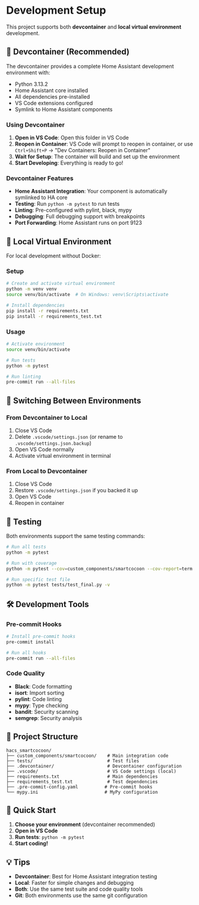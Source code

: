 # Development Setup

This project supports both **devcontainer** and **local virtual environment** development.

## 🐳 Devcontainer (Recommended)

The devcontainer provides a complete Home Assistant development environment with:
- Python 3.13.2
- Home Assistant core installed
- All dependencies pre-installed
- VS Code extensions configured
- Symlink to Home Assistant components

### Using Devcontainer

1. **Open in VS Code**: Open this folder in VS Code
2. **Reopen in Container**: VS Code will prompt to reopen in container, or use `Ctrl+Shift+P` → "Dev Containers: Reopen in Container"
3. **Wait for Setup**: The container will build and set up the environment
4. **Start Developing**: Everything is ready to go!

### Devcontainer Features

- **Home Assistant Integration**: Your component is automatically symlinked to HA core
- **Testing**: Run `python -m pytest` to run tests
- **Linting**: Pre-configured with pylint, black, mypy
- **Debugging**: Full debugging support with breakpoints
- **Port Forwarding**: Home Assistant runs on port 9123

## 🐍 Local Virtual Environment

For local development without Docker:

### Setup

```bash
# Create and activate virtual environment
python -m venv venv
source venv/bin/activate  # On Windows: venv\Scripts\activate

# Install dependencies
pip install -r requirements.txt
pip install -r requirements_test.txt
```

### Usage

```bash
# Activate environment
source venv/bin/activate

# Run tests
python -m pytest

# Run linting
pre-commit run --all-files
```

## 🔄 Switching Between Environments

### From Devcontainer to Local

1. Close VS Code
2. Delete `.vscode/settings.json` (or rename to `.vscode/settings.json.backup`)
3. Open VS Code normally
4. Activate virtual environment in terminal

### From Local to Devcontainer

1. Close VS Code
2. Restore `.vscode/settings.json` if you backed it up
3. Open VS Code
4. Reopen in container

## 🧪 Testing

Both environments support the same testing commands:

```bash
# Run all tests
python -m pytest

# Run with coverage
python -m pytest --cov=custom_components/smartcocoon --cov-report=term

# Run specific test file
python -m pytest tests/test_final.py -v
```

## 🛠️ Development Tools

### Pre-commit Hooks

```bash
# Install pre-commit hooks
pre-commit install

# Run all hooks
pre-commit run --all-files
```

### Code Quality

- **Black**: Code formatting
- **isort**: Import sorting
- **pylint**: Code linting
- **mypy**: Type checking
- **bandit**: Security scanning
- **semgrep**: Security analysis

## 📁 Project Structure

```
hacs_smartcocoon/
├── custom_components/smartcocoon/    # Main integration code
├── tests/                            # Test files
├── .devcontainer/                    # Devcontainer configuration
├── .vscode/                          # VS Code settings (local)
├── requirements.txt                  # Main dependencies
├── requirements_test.txt             # Test dependencies
├── .pre-commit-config.yaml          # Pre-commit hooks
└── mypy.ini                         # MyPy configuration
```

## 🚀 Quick Start

1. **Choose your environment** (devcontainer recommended)
2. **Open in VS Code**
3. **Run tests**: `python -m pytest`
4. **Start coding!**

## 💡 Tips

- **Devcontainer**: Best for Home Assistant integration testing
- **Local**: Faster for simple changes and debugging
- **Both**: Use the same test suite and code quality tools
- **Git**: Both environments use the same git configuration

